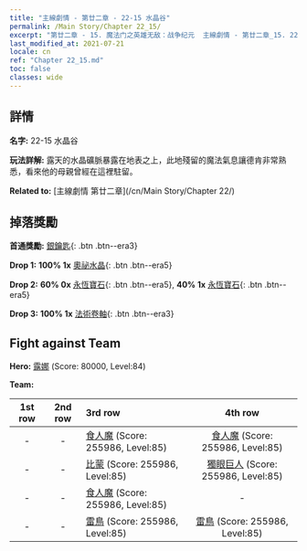 ```yaml
---
title: "主線劇情 - 第廿二章 - 22-15 水晶谷"
permalink: /Main Story/Chapter 22_15/
excerpt: "第廿二章 - 15. 魔法门之英雄无敌：战争纪元  主線劇情 - 第廿二章_15. 22-15 水晶谷"
last_modified_at: 2021-07-21
locale: cn
ref: "Chapter 22_15.md"
toc: false
classes: wide
---
```


## 詳情

 **名字:** 22-15 水晶谷

 **玩法詳解:** 露天的水晶礦脈暴露在地表之上，此地殘留的魔法氣息讓德肯非常熟悉，看來他的母親曾經在這裡駐留。

 **Related to:** [主線劇情 第廿二章](/cn/Main Story/Chapter 22/)

## 掉落獎勵

 **首通獎勵:** [銀鑰匙](/cn/Items/con_693/){: .btn .btn--era3}

 **Drop 1:** **100% 1x** [奧祕水晶](/cn/Items/mat_80/){: .btn .btn--era5}

 **Drop 2:** **60% 0x** [永恆寶石](/cn/Items/mat_72/){: .btn .btn--era5}, **40% 1x** [永恆寶石](/cn/Items/mat_72/){: .btn .btn--era5}

 **Drop 3:** **100% 1x** [法術卷軸](/cn/Items/con_694/){: .btn .btn--era3}


## Fight against Team
 **Hero:** [露娜](/cn/heroes/Luna/) (Score: 80000, Level:84)

 **Team:**


  | 1st row | 2nd row | 3rd row | 4th row |
  |:----:|:----:|:----|:----:|
  | - | - | [食人魔](/cn/units/Ogre/) (Score: 255986, Level:85)  | [食人魔](/cn/units/Ogre/) (Score: 255986, Level:85)  |
  | - | - | [比蒙](/cn/units/Behemoth/) (Score: 255986, Level:85)  | [獨眼巨人](/cn/units/Cyclops/) (Score: 255986, Level:85)  |
  | - | - | [食人魔](/cn/units/Ogre/) (Score: 255986, Level:85)  | - |
  | - | - | [雷鳥](/cn/units/Roc/) (Score: 255986, Level:85)  | [雷鳥](/cn/units/Roc/) (Score: 255986, Level:85)  |


